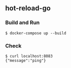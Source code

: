 hot-reload-go
--

### Build and Run
```
$ docker-compose up --build
```
### Check
```
$ curl localhost:8083
{"message":"ping"}
```